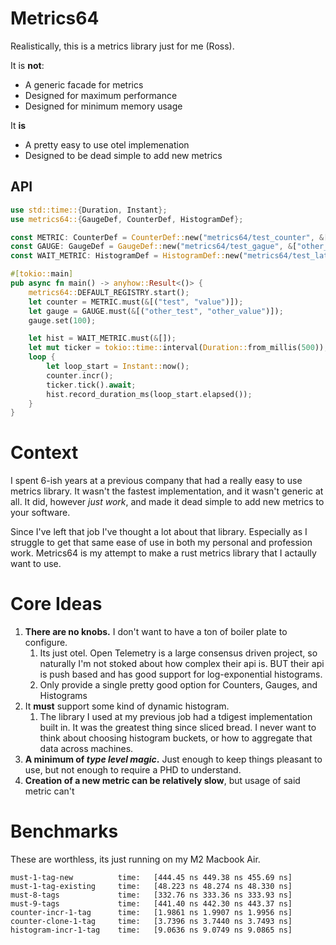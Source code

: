 # Metrics64

Realistically, this is a metrics library just for me (Ross).

It is **not**:
* A generic facade for metrics
* Designed for maximum performance
* Designed for minimum memory usage

It **is**
* A pretty easy to use otel implemenation
* Designed to be dead simple to add new metrics
## API
```rust
use std::time::{Duration, Instant};
use metrics64::{GaugeDef, CounterDef, HistogramDef};

const METRIC: CounterDef = CounterDef::new("metrics64/test_counter", &["test"]);
const GAUGE: GaugeDef = GaugeDef::new("metrics64/test_gague", &["other_test"])
const WAIT_METRIC: HistogramDef = HistogramDef::new("metrics64/test_latency_ms", &[]);

#[tokio::main]
pub async fn main() -> anyhow::Result<()> {
    metrics64::DEFAULT_REGISTRY.start();
    let counter = METRIC.must(&[("test", "value")]);
    let gauge = GAUGE.must(&[("other_test", "other_value")]);
    gauge.set(100);

    let hist = WAIT_METRIC.must(&[]);
    let mut ticker = tokio::time::interval(Duration::from_millis(500));
    loop {
        let loop_start = Instant::now();
        counter.incr();
        ticker.tick().await;
        hist.record_duration_ms(loop_start.elapsed());
    }
}
```

# Context

I spent 6-ish years at a previous company that had a really easy to use metrics
library. It wasn't the fastest implementation, and it wasn't generic at all. It
did, however _just work_, and made it dead simple to add new metrics to your
software.

Since I've left that job I've thought a lot about that library. Especially as I
struggle to get that same ease of use in both my personal and profession work.
Metrics64 is my attempt to make a rust metrics library that I actaully want to
use.

# Core Ideas

1. **There are no knobs.** I don't want to have a ton of boiler plate to configure.
    1. Its just otel. Open Telemetry is a large consensus driven project, so naturally I'm not stoked about how complex their api is. BUT their api is push based and has good support for log-exponential histograms.
    2. Only provide a single pretty good option for Counters, Gauges, and Histograms
2. It **must** support some kind of dynamic histogram.
   1. The library I used at my previous job had a tdigest implementation built in. It was the greatest thing since sliced bread. I never want to think about choosing histogram buckets, or how to aggregate that data across machines.
3. **A minimum of _type level magic_.** Just enough to keep things pleasant to use, but not enough to require a PHD to understand.
4. **Creation of a new metric can be relatively slow**, but usage of said metric can't

# Benchmarks
These are worthless, its just running on my M2 Macbook Air.

```
must-1-tag-new          time:   [444.45 ns 449.38 ns 455.69 ns]
must-1-tag-existing     time:   [48.223 ns 48.274 ns 48.330 ns]
must-8-tags             time:   [332.76 ns 333.36 ns 333.93 ns]
must-9-tags             time:   [441.40 ns 442.30 ns 443.37 ns]
counter-incr-1-tag      time:   [1.9861 ns 1.9907 ns 1.9956 ns]
counter-clone-1-tag     time:   [3.7396 ns 3.7440 ns 3.7493 ns]
histogram-incr-1-tag    time:   [9.0636 ns 9.0749 ns 9.0865 ns]
```
